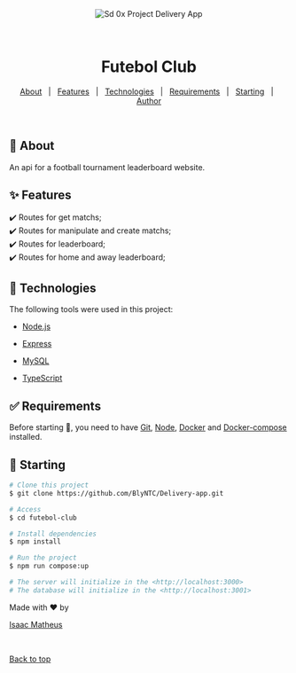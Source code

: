 <div align="center" id="top"> 
  <img src="./.github/app.gif" alt="Sd 0x Project Delivery App" />

  &#xa0;

</div>

<h1 align="center">Futebol Club</h1>


<!-- Status -->

<!-- <h4 align="center"> 
	🚧  Sd 0x Futebol Club 🚀 Under construction...  🚧
</h4> 

<hr> -->

<p align="center">
  <a href="#dart-about">About</a> &#xa0; | &#xa0; 
  <a href="#sparkles-features">Features</a> &#xa0; | &#xa0;
  <a href="#rocket-technologies">Technologies</a> &#xa0; | &#xa0;
  <a href="#white_check_mark-requirements">Requirements</a> &#xa0; | &#xa0;
  <a href="#checkered_flag-starting">Starting</a> &#xa0; | &#xa0;
  <a href="https://github.com/BlyNTC" target="_blank">Author</a>
</p>

<br>

## :dart: About ##

An api for a football tournament leaderboard website.

## :sparkles: Features ##

:heavy_check_mark: Routes for get matchs;\
:heavy_check_mark: Routes for manipulate and create matchs;\
:heavy_check_mark: Routes for leaderboard;\
:heavy_check_mark: Routes for home and away leaderboard;

## :rocket: Technologies ##

The following tools were used in this project:

- [Node.js](https://nodejs.org/en/)



- [Express](https://expressjs.com/)
- [MySQL](https://www.mysql.com/)
- [TypeScript](https://www.typescriptlang.org/)



## :white_check_mark: Requirements ##

Before starting :checkered_flag:, you need to have [Git](https://git-scm.com), [Node](https://nodejs.org/en/), [Docker](https://www.docker.com/) and [Docker-compose](https://docs.docker.com/compose/) installed.

## :checkered_flag: Starting ##

```bash
# Clone this project
$ git clone https://github.com/BlyNTC/Delivery-app.git

# Access
$ cd futebol-club

# Install dependencies
$ npm install

# Run the project
$ npm run compose:up

# The server will initialize in the <http://localhost:3000>
# The database will initialize in the <http://localhost:3001>

```

Made with :heart: by 

<a href="https://github.com/BlyNTC" target="_blank">Isaac Matheus</a>

&#xa0;

<a href="#top">Back to top</a>
